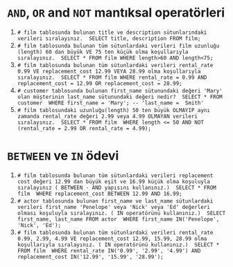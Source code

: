 # `AND`, `OR` and `NOT` mantıksal operatörleri

1. ```# film tablosunda bulunan title ve description sütunlarındaki verileri sıralayınız.  SELECT title, description FROM film;```
2. ```# film tablosunda bulunan tüm sütunlardaki verileri film uzunluğu (length) 60 dan büyük VE 75 ten küçük olma koşullarıyla sıralayınız.  SELECT * FROM film WHERE length>60 AND length<75;```
3. ```# film tablosunda bulunan tüm sütunlardaki verileri rental_rate 0.99 VE replacement_cost 12.99 VEYA 28.99 olma koşullarıyla sıralayınız.  SELECT * FROM film WHERE rental_rate = 0.99 AND replacement_cost = 12.99 OR replacement_cost = 28.99;```
4. ```# customer tablosunda bulunan first_name sütunundaki değeri 'Mary' olan müşterinin last_name sütunundaki değeri nedir?  SELECT * FROM customer  WHERE first_name = 'Mary'; -- 'last_name =  Smith'```
5. ```# film tablosundaki uzunluğu(length) 50 ten büyük OLMAYIP aynı zamanda rental_rate değeri 2.99 veya 4.99 OLMAYAN verileri sıralayınız.  SELECT * FROM film  WHERE length <= 50 AND NOT (rental_rate = 2.99 OR rental_rate = 4.99);```

# `BETWEEN` ve `IN` ödevi

1. ```# film tablosunda bulunan tüm sütunlardaki verileri replacement cost değeri 12.99 dan büyük eşit ve 16.99 küçük olma koşuluyla sıralayınız ( BETWEEN - AND yapısını kullanınız.)  SELECT * FROM film  WHERE replacement_cost BETWEEN 12.99 AND 16.99;```
2. ```# actor tablosunda bulunan first_name ve last_name sütunlardaki verileri first_name 'Penelope' veya 'Nick' veya 'Ed' değerleri olması koşuluyla sıralayınız. ( IN operatörünü kullanınız.)  SELECT first_name, last_name FROM actor  WHERE first_name IN('Penelope', 'Nick', 'Ed');```
3. ```# film tablosunda bulunan tüm sütunlardaki verileri rental_rate 0.99, 2.99, 4.99 VE replacement_cost 12.99, 15.99, 28.99 olma koşullarıyla sıralayınız. ( IN operatörünü kullanınız.)  SELECT * FROM film  WHERE rental_rate IN('0.99', '2.99', '4.99') AND replacement_cost IN('12.99', '15.99', '28.99');```